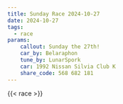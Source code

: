 ```yaml
---
title: Sunday Race 2024-10-27
date: 2024-10-27
tags:
  - race
params:
    callout: Sunday the 27th!
    car_by: Belaraphon
    tune_by: LunarSpork
    car: 1992 Nissan Silvia Club K
    share_code: 568 682 181
---
```


{{< race >}}